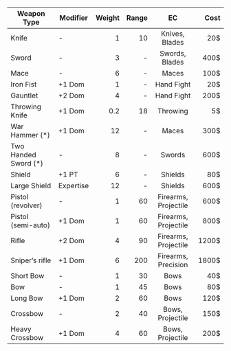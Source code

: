 | Weapon Type          | Modifier   | Weight | Range  |     EC                 | Cost     |
|--------------------  |------------|-------:|-------:|:----------------------:|---------:|
| Knife                | -          | 1      | 10     | Knives, Blades         | 20$      |
| Sword                | -          | 3      | -      | Swords, Blades         | 400$     |
| Mace                 | -          | 6      | -      | Maces                  | 100$     |
| Iron Fist            | +1 Dom     | 1      | -      | Hand Fight             | 20$      |
| Gauntlet             | +2 Dom     | 4      | -      | Hand Fight             | 200$     |
| Throwing Knife       | +1 Dom     | 0.2    | 18     | Throwing               | 5$       |
| War Hammer (*)       | +1 Dom     | 12     | -      | Maces                  | 300$     |
| Two Handed Sword (*) | -          | 8      | -      | Swords                 | 600$     |
| Shield               | +1 PT      | 6      | -      | Shields                | 80$      |
| Large Shield         | Expertise  | 12     | -      | Shields                | 600$     |
| Pistol (revolver)    | -          | 1      | 60     | Firearms, Projectile   | 600$     |
| Pistol (semi-auto)   | +1 Dom     | 1      | 60     | Firearms, Projectile   | 800$     |
| Rifle                | +2 Dom     | 4      | 90     | Firearms, Projectile   | 1200$    |
| Sniper’s rifle       | +1 Dom     | 6      | 200    | Firearms, Precision    | 1800$    |
| Short Bow            | -          | 1      | 30     | Bows                   | 40$      |
| Bow                  | -          | 1      | 45     | Bows                   | 80$      |
| Long Bow             | +1 Dom     | 2      | 60     | Bows                   | 120$     |
| Crossbow             | -          | 2      | 40     | Bows, Projectile       | 150$     |
| Heavy Crossbow       | +1 Dom     | 4      | 60     | Bows, Projectile       | 200$     |
